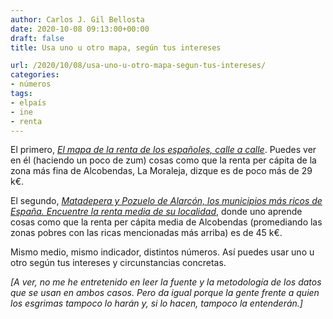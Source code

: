 ```yaml
---
author: Carlos J. Gil Bellosta
date: 2020-10-08 09:13:00+00:00
draft: false
title: Usa uno u otro mapa, según tus intereses

url: /2020/10/08/usa-uno-u-otro-mapa-segun-tus-intereses/
categories:
- números
tags:
- elpaís
- ine
- renta
---
```


El primero, _[El mapa de la renta de los españoles, calle a calle](https://elpais.com/economia/2019/09/11/actualidad/1568217626_928704.html)_. Puedes ver en él (haciendo un poco de zum) cosas como que la renta per cápita de la zona más fina de Alcobendas, La Moraleja, dizque es de poco más de 29 k€.

El segundo, _[Matadepera y Pozuelo de Alarcón, los municipios más ricos de España. Encuentre la renta media de su localidad](https://elpais.com/economia/2020-10-06/buscador-matadepera-y-pozuelo-de-alarcon-los-municipios-mas-ricos-de-espana-encuentre-la-renta-media-de-su-municipio.html)_, donde uno aprende cosas como que la renta per cápita media de Alcobendas (promediando las zonas pobres con las ricas mencionadas más arriba) es de 45 k€.

Mismo medio, mismo indicador, distintos números. Así puedes usar uno u otro según tus intereses y circunstancias concretas.

_[A ver, no me he entretenido en leer la fuente y la metodología de los datos que se usan en ambos casos. Pero da igual porque la gente frente a quien los esgrimas tampoco lo harán y, si lo hacen, tampoco la entenderán.]_



